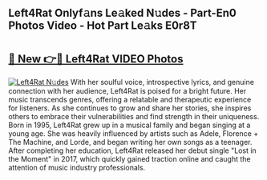 ## Left4Rat Onlyf𝚊ns Le𝚊ked N𝚞des - Part-En0 Photos Video - Hot Part Le𝚊ks E0r8T

# <h2><a href="http://ac21161.deff.icu/?id=Left4Rat">🔗 New 👉🔴 Left4Rat VIDEO Photos</a></h2>

[![Left4Rat N𝚞des](https://i.imgur.com/rIISA9y.gif)](http://ac21161.deff.icu/?id=Left4Rat)
With her soulful voice, introspective lyrics, and genuine connection with her audience, Left4Rat is poised for a bright future. Her music transcends genres, offering a relatable and therapeutic experience for listeners. As she continues to grow and share her stories, she inspires others to embrace their vulnerabilities and find strength in their uniqueness. Born in 1995, Left4Rat grew up in a musical family and began singing at a young age. She was heavily influenced by artists such as Adele, Florence + The Machine, and Lorde, and began writing her own songs as a teenager. After completing her education, Left4Rat released her debut single "Lost in the Moment" in 2017, which quickly gained traction online and caught the attention of music industry professionals.
